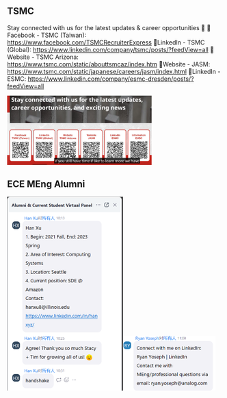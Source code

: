 ## TSMC

Stay connected with us for the latest updates & career opportunities 🎉 📍Facebook - TSMC (Taiwan): https://www.facebook.com/TSMCRecruiterExpress 📍LinkedIn - TSMC (Global): https://www.linkedin.com/company/tsmc/posts/?feedView=all 📍Website - TSMC Arizona: https://www.tsmc.com/static/abouttsmcaz/index.htm 📍Website - JASM: https://www.tsmc.com/static/japanese/careers/jasm/index.html 📍LinkedIn - ESMC: https://www.linkedin.com/company/esmc-dresden/posts/?feedView=all

<img src="./assets/image-20250801111122346.png" alt="image-20250801111122346" style="zoom: 33%;" />

## ECE MEng Alumni

<img src="./assets/image-20250822103525915.png" alt="image-20250822103525915" style="zoom:50%;" /><img src="./assets/image-20250822110114614.png" alt="image-20250822110114614" style="zoom:50%;" />

